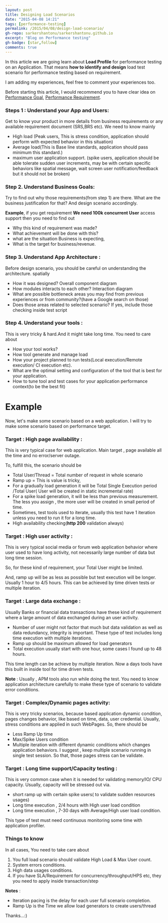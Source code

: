 ```yaml
---
layout: post
title: Designing Load Scenarios
date: "2015-04-08 14:21"
tags: [performance-testing]
permalink: /2015/04/08/design-load-scenario/
gh-repo: sarkershantonu/sarkershantonu.github.io
excerpt: "Blog on Performance testing"
gh-badge: [star,follow]
comments: true
---
```

In this article we are going learn about **Load Profile** for performance testing on an Application. That means **how to identify and design** load test scenario for performance testing based on requirement. 

I am adding my experiences, feel free to comment your experiences too.

Before starting this article, I would recommend you to have clear idea on [Performance Goal](https://sarkershantonu.github.io/2014/12/15/performance-test-goals/), [Performance Requirement](https://sarkershantonu.github.io/2014/12/16/performance-requirements/). 

### Steps 1 : Understand your App and Users:
Get to know your product in more details from business requirements or any available requirement document (SRS,BRS etc). We need to know mainly
- High load (Peak users, This is stress condition, application should perform with expected behavior in this situation)
- Average load(This is Base line standards, application should pass minimum this standard.)
- maximum user application support. (spike users, application should be able tolerate sudden user increments, may be with certain specific behaviors like spatial message, wait screen user notification/feedback but it should not be broken)

### Step 2. Understand Business Goals:
Try to find out why those requirements(from step 1) are there. What are the business justification for that? And design scenario accordingly.

**Example**, if you get requirement **We need 100k concurrent User** access support then you need to find out
- Why this kind of requirement was made?
- What achievement will be done with this?
- what are the situation Business is expecting,
- What is the target for business/revenue.

### Step 3. Understand App Architecture : 
Before design scenario, you should be careful on understanding the architecture. spatially 
- How it was designed? Overall component diagram 
- How modules interacts to each other? Interaction diagram
- What are possible bottleneck areas you may find from previous experiences or from community?(have a Google search on those) 
- Does those areas related to selected scenario? If yes, include those checking inside test script

### Step 4. Understand your tools : 
This is very tricky & hard.And it might take long time. You need to care about  
- How your tool works?
- How tool generate and manage load
- How your project planned to run tests(Local execution/Remote execution/ CI execution etc). 
- What are the optimal setting and configuration of the tool that is best for your application. 
- How to tune tool and test cases for your application performance context(to be the best fit)

# Example 
Now, let's make some scenario based on a web application. I will try to make some scenario based on performance target.
 
### Target : High page availability : 
This is very typical case for web application. Main target , page available all the time and no error/server outage. 

To, fulfill this, the scenario should be 
- Total User/Thread = Total number of request in whole scenario
- Ramp up = This is value is tricky,
- For a gradually load generation it will be Total Single Execution period /Total User( User will be created in static incremental rate)
- For a spike load generation, it will be less than previous measurement. The less you assign , the more user will be created in small period of time.
- Sometimes, test tools used to iterate, usually this test have 1 iteration unless you need to run it for a long time.
- High availability checking(**http 200** validation always)

### Target : High user activity : 
This is very typical social media or forum web application behavior where user used to have long activity, not necessarily large number of data but long time session. 

So, for these kind of requirement, your Total User might be limited.

And, ramp up will be as less as possible but test execution will be longer. Usually 1 hour to 4/5 hours. This can be achieved by time driven tests or multiple iteration. 

### Target  : Large data exchange : 
Usually Banks or financial data transactions have these kind of requirement where a large amount of data exchanged during an user activity. 
- Number of user might not factor that much but data validation as well as data redundancy, integrity is important. These type of test includes long time execution with multiple iterations.
- Ramp up should be maximum allowed for load generators
- Total execution usually start with one hour, some cases I found up to 48 hours. 

This time length can be achieve by multiple iteration. Now a days tools have this built in inside tool for time driven tests.

**Note** : Usually , APM tools also run while doing the test. You need to know application architecture carefully to make these type of scenario to validate error conditions.

### Target : Complex/Dynamic pages activity: 
This is very tricky scenarios, because based application dynamic condition, pages changes behavior, like based on time, data, user credential. Usually, stress conditions are applied in such WebPages. So, there should be
- Less Ramp Up time
- Max/Spike Users condition
- Multiple iteration with different dynamic conditions which changes application behaviors. I suggest , keep multiple scenario running in single test session. So that, those pages stress can be validate.

### Target : Long time support/Capacity testing : 
This is very common case when it is needed for validating memory/IO/ CPU capacity. Usually, capacity will be stressed out via.
- short ramp up with certain spike users( to validate sudden resources usages)
- Long time execution , 2/4 hours with High user load condition
- Long time execution , 7-30 days with Average/High user load condition.

This type of test must need continuous monitoring some time with application profiler.

### Things to know
In all cases, You need to take care about
1. You full load scenario should validate High Load & Max User count.
2. System errors conditions.
3. High data usages conditions.
4. If you have SLA/Requirement for concurrency/throughput/HPS etc, they you need to apply inside transaction/step

**Notes** : 
- Iteration pacing is the delay for each user full scenario completion.
- Ramp Up is the Time we allow load generators to create users/thread

Thanks…:)